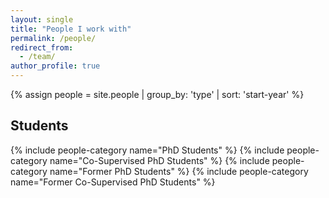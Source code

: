 ```yaml
---
layout: single
title: "People I work with"
permalink: /people/
redirect_from:
  - /team/
author_profile: true
---
```

{% assign people = site.people | group_by: 'type' | sort: 'start-year' %}

<h2>Students</h2>

{% include people-category name="PhD Students" %}
{% include people-category name="Co-Supervised PhD Students" %}
{% include people-category name="Former PhD Students" %}
{% include people-category name="Former Co-Supervised PhD Students" %}
